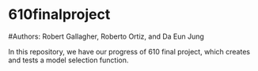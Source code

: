 # 610finalproject
#Authors: Robert Gallagher, Roberto Ortiz, and Da Eun Jung

In this repository, we have our progress of 610 final project, which creates and tests a model selection function.
